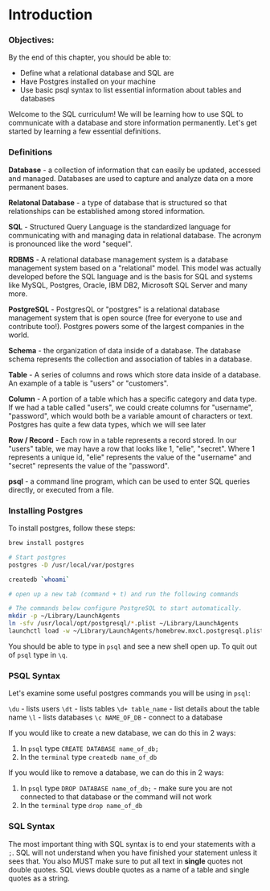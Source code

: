# Introduction

### Objectives:

By the end of this chapter, you should be able to:

- Define what a relational database and SQL are
- Have Postgres installed on your machine
- Use basic psql syntax to list essential information about tables and databases

Welcome to the SQL curriculum! We will be learning how to use SQL to communicate with a database and store information permanently.  Let's get started by learning a few essential definitions.

### Definitions

**Database** - a collection of information that can easily be updated, accessed and managed. Databases are used to capture and analyze data on a more permanent bases.

**Relatonal Database** - a type of database that is structured so that relationships can be established among stored information. 

**SQL** - Structured Query Language is the standardized language for communicating with and managing data in relational database. The acronym is pronounced like the word "sequel".

**RDBMS** - A relational database management system is a database management system based on a "relational" model. This model was actually developed before the SQL language and is the basis for SQL and systems like MySQL, Postgres, Oracle, IBM DB2, Microsoft SQL Server and many more.

**PostgreSQL** - PostgresQL or "postgres" is a relational database management system that is open source (free for everyone to use and contribute too!). Postgres powers some of the largest companies in the world.

**Schema** - the organization of data inside of a database. The database schema represents the collection and association of tables in a database.

**Table** - A series of columns and rows which store data inside of a database. An example of a table is "users" or "customers".

**Column** - A portion of a table which has a specific category and data type. If we had a table called "users", we could create columns for "username", "password", which would both be a variable amount of characters or text. Postgres has quite a few data types, which we will see later

**Row / Record** - Each row in a table represents a record stored. In our "users" table, we may have a row that looks like 1, "elie", "secret". Where 1 represents a unique id, "elie" represents the value of the "username" and "secret" represents the value of the "password".

**psql** - a command line program, which can be used to enter SQL queries directly, or executed from a file.

### Installing Postgres

To install postgres, follow these steps:

```sh
brew install postgres 

# Start postgres
postgres -D /usr/local/var/postgres

createdb `whoami`

# open up a new tab (command + t) and run the following commands

# The commands below configure PostgreSQL to start automatically.
mkdir -p ~/Library/LaunchAgents
ln -sfv /usr/local/opt/postgresql/*.plist ~/Library/LaunchAgents
launchctl load -w ~/Library/LaunchAgents/homebrew.mxcl.postgresql.plist
```

You should be able to type in `psql` and see a new shell open up. To quit out of `psql` type in `\q`.

### PSQL Syntax

Let's examine some useful postgres commands you will be using in `psql`:

`\du` - lists users
`\dt` - lists tables
`\d+ table_name` - list details about the table name
`\l` - lists databases
`\c NAME_OF_DB` - connect to a database

If you would like to create a new database, we can do this in 2 ways:

1. In `psql` type `CREATE DATABASE name_of_db;`
2. In the `terminal` type `createdb name_of_db`

If you would like to remove a database, we can do this in 2 ways:

1. In `psql` type `DROP DATABASE name_of_db;` - make sure you are not connected to that database or the command will not work
2. In the `terminal` type `drop name_of_db`

### SQL Syntax

The most important thing with SQL syntax is to end your statements with a `;`. SQL will not understand when you have finished your statement unless it sees that. You also MUST make sure to put all text in **single** quotes not double quotes. SQL views double quotes as a name of a table and single quotes as a string.







